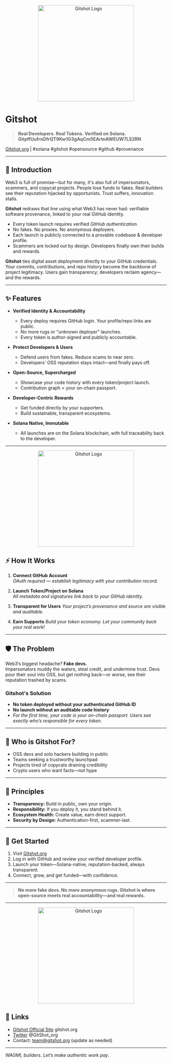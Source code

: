 <!-- Project Banner (customize with your badge/image if you have one) -->
<p align="center">
  <img src="https://github.com/user-attachments/assets/f8bb17cb-7170-4b5f-8b3d-31a3b65e7168" alt="Gitshot Logo" height="300">
</p>


# Gitshot
> **Real Developers. Real Tokens. Verified on Solana.**
> **GitpffUufrnDfrQT9Kw1G3gAqCm5EArtnAWEUW7LS2RN**
>
> 
[Gitshot.org](http://gitshot.org) | #solana #gitshot #opensource #github #provenance

---

## 🚀 Introduction

Web3 is full of promise—but for many, it's also full of impersonators, scammers, and copycat projects. People lose funds to fakes. Real builders see their reputation hijacked by opportunists. Trust suffers, innovation stalls.

**Gitshot** redraws that line using what Web3 has never had: verifiable software provenance, linked to your real GitHub identity.

- Every token launch requires verified *GitHub authentication*.
- No fakes. No proxies. No anonymous deployers.
- Each launch is publicly connected to a provable codebase & developer profile.
- Scammers are locked out by design. Developers finally own their builds and rewards.

**Gitshot** ties digital asset deployment directly to your GitHub credentials. Your commits, contributions, and repo history become the backbone of project legitimacy. Users gain transparency; developers reclaim agency—and the rewards.

---

## ✨ Features

- **Verified Identity & Accountability**
  - Every deploy requires GitHub login. Your profile/repo links are public.
  - No more rugs or "unknown deployer" launches.
  - Every token is author-signed and publicly accountable.

- **Protect Developers & Users**
  - Defend users from fakes. Reduce scams to near zero.
  - Developers' OSS reputation stays intact—and finally pays off.

- **Open-Source, Supercharged**
  - Showcase your code history with every token/project launch.
  - Contribution graph = your on-chain passport.

- **Developer-Centric Rewards**
  - Get funded directly by your supporters.
  - Build sustainable, transparent ecosystems.

- **Solana Native, Immutable**
  - All launches are on the Solana blockchain, with full traceability back to the developer.

---
<p align="center">
  <img src="https://github.com/user-attachments/assets/4c84806b-86bf-4a67-9f89-ba76e3d3c549" alt="Gitshot Logo" height="300">
</p>

## ⚡ How It Works

1. **Connect GitHub Account**  
   _OAuth required — establish legitimacy with your contribution record._

2. **Launch Token/Project on Solana**  
   _All metadata and signatures link back to your GitHub identity._

3. **Transparent for Users**
   _Your project’s provenance and source are visible and auditable._

4. **Earn Supports**
   _Build your token economy. Let your community back your real work!_

---

## 🛡️ The Problem

Web3’s biggest headache? **Fake devs.**  
Impersonators muddy the waters, steal credit, and undermine trust. Devs pour their soul into OSS, but get nothing back—or worse, see their reputation trashed by scams.

### Gitshot's Solution

- **No token deployed without your authenticated GitHub ID**
- **No launch without an auditable code history**
- _For the first time, your code is your on-chain passport. Users see *exactly* who’s responsible for every token._

---

## 👤 Who is Gitshot For?

- OSS devs and solo hackers building in public
- Teams seeking a trustworthy launchpad
- Projects tired of copycats draining credibility
- Crypto users who want facts—not hype

---

## 🧭 Principles

- **Transparency:** Build in public, own your origin.
- **Responsibility:** If you deploy it, you stand behind it.
- **Ecosystem Health:** Create value, earn direct support.
- **Security by Design:** Authentication-first, scammer-last.

---

## 🏁 Get Started

1. Visit [Gitshot.org](http://gitshot.org)
2. Log in with GitHub and review your verified developer profile.
3. Launch your token—Solana-native, reputation-backed, always transparent.
4. Connect, grow, and get funded—with confidence.

---

> **No more fake devs. No more anonymous rugs. Gitshot is where open-source meets real accountability—and real rewards.**

---

<p align="center">
  <img src="https://github.com/user-attachments/assets/f03dcf5b-ac5a-476d-818f-5a5e156d0b4d" alt="Gitshot Logo" height="300">
</p>


## 📣 Links

- [Gitshot Official Site](http://gitshot.org) gitshot.org
- [Twitter](https://twitter.com/gitshot_org) @GitShot_org
- Contact: team@gitshot.org (update as needed)

---

_WAGMI, builders. Let’s make authentic work pay._
 
